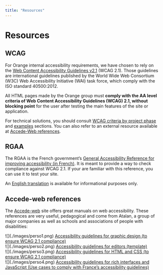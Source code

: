 ```yaml
---
title: "Resources"
---
```


# Resources

## WCAG

For Orange internal accessibility requirements, we have chosen to rely on the [Web Content Accessibility Guidelines v2.1](https://www.w3.org/TR/WCAG21/) (<abbr>WCAG</abbr> 2.1). Those guidelines are international guidelines published by the World Wide Web Consortium (<abbr>W3C</abbr>) Web Accessibility Initiative (<abbr>WAI</abbr>) task force, which comply with the <abbr>ISO</abbr> standard 40500:2012.

All <abbr>HTML</abbr> pages made by the Orange group must **comply with the AA level criteria of Web Content Accessibility Guidelines (<abbr>WCAG</abbr>) 2.1, without blocking point** for the user after testing the main features of the site or application.

For technical solutions, you should consult [WCAG criteria by project phase](../wcag-criteria-by-project-phase/) and [examples](../components-examples/) sections. You can also refer to an external resource available at [Accede-Web references](http://wiki.accede-web.com/en/home).

## <abbr>RGAA</abbr>

The <abbr>RGAA</abbr> is the French government’s [General Accessibility Reference for improving accessibility (in French)](https://www.numerique.gouv.fr/publications/rgaa-accessibilite/). It is meant to provide a way to check compliance against <abbr>WCAG</abbr> 2.1.
If your are familiar with this reference, you can use it to test your site.

An [English translation](https://disic.github.io/rgaa_referentiel_en/introduction-RGAA.html) is available for informational purposes only. 

## Accede-web references

The [Accede-web](http://wiki.accede-web.com/en/) site offers great manuals on web accessibility. These references are very useful, pedagogical and come from Atalan, a group of major companies as well as schools and associations of people with disabilities: 
  
<div class="perso col-sm-12 col-md-6 col-lg-3">
    ![](./images/perso1.png) 
    <a href="http://wiki.accede-web.com/en/notices/graphique-ergonomique" class="btn btn-info">Accessibility guidelines for graphic design (to ensure <abbr>WCAG</abbr> 2.1 compliance)</a>
</div>
<div class="perso col-sm-12 col-md-6 col-lg-3">
    ![](./images/perso2.png)    
    <a href="http://wiki.accede-web.com/en/notices/contributeurs" class="btn btn-info">Accessibility guidelines for editors (template)</a>
</div>
<div class="perso col-sm-12 col-md-6 col-lg-3">
    ![](./images/perso3.png)  
    <a href="http://wiki.accede-web.com/en/notices/html-css" class="btn btn-info">Accessibility guidelines for <abbr>HTML</abbr> and <abbr>CSS</abbr> (to ensure <abbr>WCAG</abbr> 2.1 compliance)</a>
</div>
<div class="perso col-sm-12 col-md-6 col-lg-3">
    ![](./images/perso4.png)  
    <a href="http://wiki.accede-web.com/en/notices/interfaces-riches-javascript" class="btn btn-info">Accessibility guidelines for rich interfaces and JavaScript (Use cases to comply with France’s accessibility guidelines)</a>
</div>      

